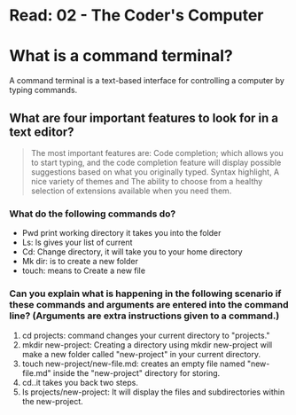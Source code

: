 # Read: 02 - The Coder's Computer

# What is a command terminal?

A command terminal is a text-based interface for controlling a computer by typing commands.

## What are four important features to look for in a text editor?

> The most important features are:
> Code completion; which allows you to start typing, and the code completion
feature will display possible suggestions based on what you originally
typed.
> Syntax highlight,
> A nice variety of themes and
> The ability to choose from a healthy selection of
extensions available when you need them. 
  
### What do the following commands do?

+ Pwd print working directory it takes you into the folder 
+ Ls: ls gives your list of current 
+ Cd: Change directory, it will take you to your home directory
+ Mk dir: is to create a new folder
+ touch: means to Create a new file


### Can you explain what is happening in the following scenario if these commands and arguments are entered into the command line? (Arguments are extra instructions given to a command.)

1. cd projects: command changes your current directory to "projects."
2. mkdir new-project: Creating a directory using mkdir new-project will make a new folder called "new-project" in your current directory. 
3. touch new-project/new-file.md: creates an empty file named "new-file.md" inside the "new-project" directory for storing.
4. cd..it takes you back two steps.
5. ls projects/new-project: It will display the files and subdirectories within the new-project.
